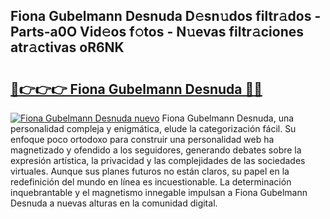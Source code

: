 ## Fiona Gubelmann Desnuda D𝚎sn𝚞dos filtr𝚊dos - Parts-a0O Vid𝚎os f𝚘tos - N𝚞evas filtr𝚊ciones atr𝚊ctivas oR6NK

# <h2><a href="http://mbc50y.tromn.icu/?c=Fiona+Gubelmann+Desnuda">🔗👉👉👉 Fiona Gubelmann Desnuda 🔗🔗</a></h2>

[![Fiona Gubelmann Desnuda nuevo](https://i.imgur.com/pEAQMta.gif)](http://mbc50y.tromn.icu/?c=Fiona+Gubelmann+Desnuda)
Fiona Gubelmann Desnuda, una personalidad compleja y enigmática, elude la categorización fácil. Su enfoque poco ortodoxo para construir una personalidad web ha magnetizado y ofendido a los seguidores, generando debates sobre la expresión artística, la privacidad y las complejidades de las sociedades virtuales. Aunque sus planes futuros no están claros, su papel en la redefinición del mundo en línea es incuestionable. La determinación inquebrantable y el magnetismo innegable impulsan a Fiona Gubelmann Desnuda a nuevas alturas en la comunidad digital.

